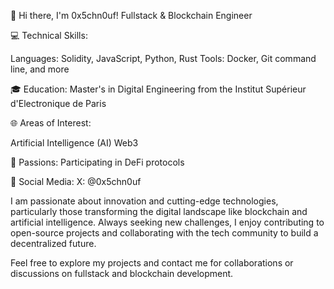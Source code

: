 👋 Hi there, I'm 0x5chn0uf! Fullstack & Blockchain Engineer

💻 Technical Skills:

Languages: Solidity, JavaScript, Python, Rust
Tools: Docker, Git command line, and more

🎓 Education:
Master's in Digital Engineering from the Institut Supérieur d'Electronique de Paris

🌐 Areas of Interest:

Artificial Intelligence (AI)
Web3

🚀 Passions:
Participating in DeFi protocols

📲 Social Media:
X: @0x5chn0uf

I am passionate about innovation and cutting-edge technologies, particularly those transforming the digital landscape like blockchain and artificial intelligence. Always seeking new challenges, I enjoy contributing to open-source projects and collaborating with the tech community to build a decentralized future.

Feel free to explore my projects and contact me for collaborations or discussions on fullstack and blockchain development.
